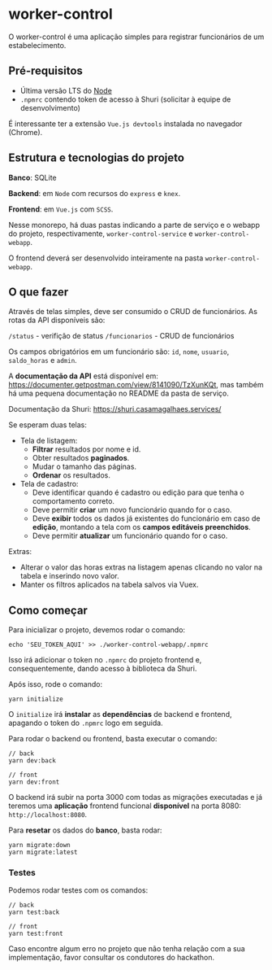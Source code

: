 # worker-control

O worker-control é uma aplicação simples para registrar funcionários de um estabelecimento.

## Pré-requisitos

- Última versão LTS do [Node](https://nodejs.org/en/)
- `.npmrc` contendo token de acesso à Shuri (solicitar à equipe de desenvolvimento)

É interessante ter a extensão `Vue.js devtools` instalada no navegador (Chrome).

## Estrutura e tecnologias do projeto

**Banco**: SQLite

**Backend**: em `Node` com recursos do `express` e `knex`.

**Frontend**: em `Vue.js` com `SCSS`.

Nesse monorepo, há duas pastas indicando a parte de serviço e o webapp do projeto, respectivamente, `worker-control-service` e `worker-control-webapp`.

O frontend deverá ser desenvolvido inteiramente na pasta `worker-control-webapp`.

## O que fazer

Através de telas simples, deve ser consumido o CRUD de funcionários. As rotas da API disponíveis são:

`/status` - verifição de status
`/funcionarios` - CRUD de funcionários

Os campos obrigatórios em um funcionário são: `id`, `nome`, `usuario`, `saldo_horas` e `admin`.

A **documentação da API** está disponível em: https://documenter.getpostman.com/view/8141090/TzXunKQt, mas também há uma pequena documentação no README da pasta de serviço.

Documentação da Shuri: https://shuri.casamagalhaes.services/

Se esperam duas telas:

- Tela de listagem:
  - **Filtrar** resultados por nome e id.
  - Obter resultados **paginados**.
  - Mudar o tamanho das páginas.
  - **Ordenar** os resultados.
- Tela de cadastro:
  - Deve identificar quando é cadastro ou edição para que tenha o comportamento correto.
  - Deve permitir **criar** um novo funcionário quando for o caso.
  - Deve **exibir** todos os dados já existentes do funcionário em caso de **edição**, montando a tela com os **campos editáveis preenchidos**.
  - Deve permitir **atualizar** um funcionário quando for o caso.

Extras: 

- Alterar o valor das horas extras na listagem apenas clicando no valor na tabela e inserindo novo valor.
- Manter os filtros aplicados na tabela salvos via Vuex.

## Como começar

Para inicializar o projeto, devemos rodar o comando:

```
echo 'SEU_TOKEN_AQUI' >> ./worker-control-webapp/.npmrc
```

Isso irá adicionar o token no `.npmrc` do projeto frontend e, consequentemente, dando acesso à biblioteca da Shuri.

Após isso, rode o comando:

```
yarn initialize
```

O `initialize` irá **instalar** as **dependências** de backend e frontend, apagando o token do `.npmrc` logo em seguida.

Para rodar o backend ou frontend, basta executar o comando:

```
// back
yarn dev:back

// front
yarn dev:front
```

O backend irá subir na porta 3000 com todas as migrações executadas e já teremos uma **aplicação** frontend funcional **disponível** na porta 8080: `http://localhost:8080`.

Para **resetar** os dados do **banco**, basta rodar:

```
yarn migrate:down
yarn migrate:latest
```

### Testes

Podemos rodar testes com os comandos:

```
// back
yarn test:back

// front
yarn test:front

```

Caso encontre algum erro no projeto que não tenha relação com a sua implementação, favor consultar os condutores do hackathon.
